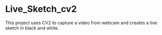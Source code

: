# Live_Sketch_cv2


This project uses CV2 to capture a video from webcam and creates a live sketch in black and white.
